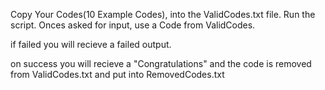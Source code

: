 Copy Your Codes(10 Example Codes), into the ValidCodes.txt file.
Run the script.
Onces asked for input, use a Code from ValidCodes.

if failed you will recieve a failed output.

on success you will recieve a "Congratulations" and the code is removed from ValidCodes.txt and put into RemovedCodes.txt
